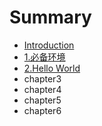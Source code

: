 # Summary

* [Introduction](README.md)
* [1.必备环境](chapter1.md)
* [2.Hello World](chapter2.md)
* chapter3
* chapter4
* chapter5
* chapter6


